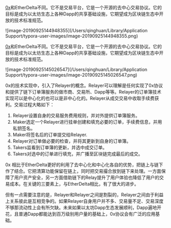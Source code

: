 [0x](https://www.0xproject.com/)和EtherDelta不同。它不是交易平台，它是一个开源的去中心交易协议。它的目标是成为以太坊生态上各种Dapp的共享基础设施，它期望成为区块链生态中开放的技术标准规范。

![image-20190925144948355](/Users/qinghuan/Library/Application Support/typora-user-images/image-20190925144948355.png)

[0x](https://www.0xproject.com/)和EtherDelta不同。它不是交易平台，它是一个开源的去中心交易协议。它的目标是成为以太坊生态上各种Dapp的共享基础设施，它期望成为区块链生态中开放的技术标准规范。

![image-20190925145026547](/Users/qinghuan/Library/Application Support/typora-user-images/image-20190925145026547.png)

0x的技术实现中，引入了Relayer的概念。Relayer可以理解是任何实现了0x协议和提供了链下订单簿服务的做市商、交易所、Dapp等等。Relayer的订单簿技术实现可以是中心化的也可以是非中心化的。Relayer从成交交易中收取手续费获利。交易过程大略如下：

1. Relayer设置自身的交易服务费用规则，并对外提供订单簿服务。
2. Maker选定一个Relayer进行挂单创建和填充必要的订单，手续费信息，并用私钥签名。
3. Maker将签名后的订单提交给Relayer.
4. Relayer对订单做必要的检查，并将其更新到自身的订单簿。
5. Takers监看到订单簿的更新，并选中成交订单。
6. Takers对选中的订单进行填充，并广播至区块链完成最后的成交。

0x 相比于EtherDelta更好的利用了去中心化和中心化各自的优势，把链上与链下作了结合。它把清算功能保留在链上，同时把交易撮合放到链下来处理。一方面保障了用户资产安全，另一方面借助链下的Relay提升了用户体验也降低了用户的交易成本。在关键的三要素上，与EtherDelta相比，有了很大的进步。

但有一点需要注意的是，Relayer和Relayer之间是割裂的，Relayer之间由于利益上关系彼此是互相竞争的。如果Relayer自身用户并不多、交易量不足、交易深度不够那流动性上会有所欠缺。未来如果以太坊Dapp生态发展顺利，Dapp遍地开花，且普通Dapp都能达到百万级别用户量的基础上，0x协议会有广泛的应用基础。



